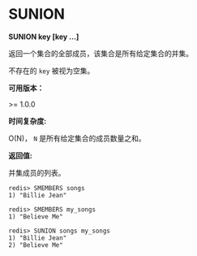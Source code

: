 
# SUNION

**SUNION key [key ...]**

返回一个集合的全部成员，该集合是所有给定集合的并集。

不存在的 `key` 被视为空集。

**可用版本：**

&gt;= 1.0.0

**时间复杂度:**

O(N)， `N` 是所有给定集合的成员数量之和。

**返回值:**

并集成员的列表。

```
redis> SMEMBERS songs
1) "Billie Jean"

redis> SMEMBERS my_songs
1) "Believe Me"

redis> SUNION songs my_songs
1) "Billie Jean"
2) "Believe Me"

```
